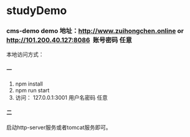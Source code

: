 # studyDemo

### cms-demo demo 地址：http://www.zuihongchen.online  or http://101.200.40.127:8086  账号密码 任意

本地访问方式：
#### 一
1. npm install
2. npm run start
3. 访问： 127.0.0.1:3001 用户名密码 任意

#### 二
启动http-server服务或者tomcat服务即可。

